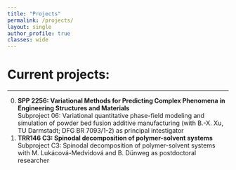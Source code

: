 ```yaml
---
title: "Projects"
permalink: /projects/
layout: single
author_profile: true
classes: wide
---
```


Current projects:
==================
* * *

0. **SPP 2256: Variational Methods for Predicting Complex Phenomena in Engineering Structures and Materials**\
Subproject 06: Variational quantitative phase-field modeling and simulation of powder bed fusion additive manufacturing (with B.-X. Xu, TU Darmstadt; DFG BR 7093/1-2)
as principal intestigator
0. **TRR146 C3: Spinodal decomposition of polymer-solvent systems**\
Subproject C3: Spinodal decomposition of polymer-solvent systems with M. Lukácová-Medvidová and B. Dünweg
as postdoctoral researcher

